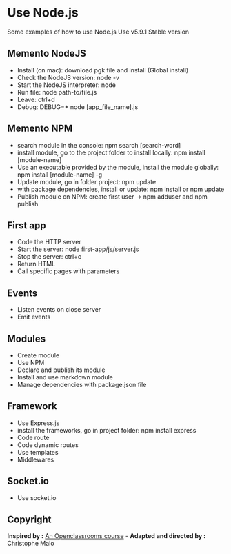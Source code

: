 # Use Node.js

Some examples of how to use Node.js
Use v5.9.1 Stable version

## Memento NodeJS
- Install (on mac): download pgk file and install (Global install)
- Check the NodeJS version: node -v
- Start the NodeJS interpreter: node
- Run file: node path-to/file.js
- Leave: ctrl+d
- Debug: DEBUG=* node [app_file_name].js

## Memento NPM
- search module in the console: npm search [search-word]
- install module, go to the project folder to install locally: npm install [module-name]
- Use an executable provided by the module, install the module globally: npm install [module-name] -g
- Update module, go in folder project: npm update 
- with package dependencies, install or update: npm install or npm update
- Publish module on NPM: create first user -> npm adduser and npm publish

## First app
- Code the HTTP server
- Start the server: node first-app/js/server.js
- Stop the server: ctrl+c
- Return HTML
- Call specific pages with parameters

## Events
- Listen events on close server
- Emit events

## Modules
- Create module
- Use NPM
- Declare and publish its module
- Install and use markdown module
- Manage dependencies with package.json file

## Framework
- Use Express.js
- install the frameworks, go in project folder: npm install express
- Code route
- Code dynamic routes
- Use templates
- Middlewares

## Socket.io
- Use socket.io

## Copyright
**Inspired by :** [An Openclassrooms course](https://openclassrooms.com/courses/des-applications-ultra-rapides-avec-node-js) - **Adapted and directed by :** Christophe Malo
